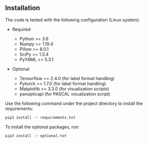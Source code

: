 ## Installation

The code is tested with the following configuration (Linux system):

* Required
  * Python >= 3.6
  * Numpy >= 1.19.4
  * Pillow >= 8.0.1
  * SciPy >= 1.5.4
  * PyYAML >= 5.3.1

* Optional
  * Tensorflow >= 2.4.0 (for label format handling)
  * Pytorch >= 1.7.0 (for label format handling)
  * Matplotlib >= 3.3.0 (for visualization scripts)
  * panopticapi (for PASCAL visualization script)

Use the following command under the project directory to install the requirements:
```bash
pip3 install -r requirements.txt
```

To install the optional packages, run:

```bash
pip3 install -r optional.txt
```